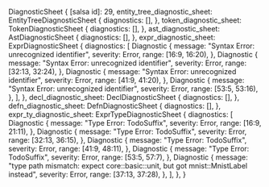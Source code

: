 DiagnosticSheet {
    [salsa id]: 29,
    entity_tree_diagnostic_sheet: EntityTreeDiagnosticSheet {
        diagnostics: [],
    },
    token_diagnostic_sheet: TokenDiagnosticSheet {
        diagnostics: [],
    },
    ast_diagnostic_sheet: AstDiagnosticSheet {
        diagnostics: [],
    },
    expr_diagnostic_sheet: ExprDiagnosticSheet {
        diagnostics: [
            Diagnostic {
                message: "Syntax Error: unrecognized identifier",
                severity: Error,
                range: [16:9, 16:20),
            },
            Diagnostic {
                message: "Syntax Error: unrecognized identifier",
                severity: Error,
                range: [32:13, 32:24),
            },
            Diagnostic {
                message: "Syntax Error: unrecognized identifier",
                severity: Error,
                range: [41:9, 41:20),
            },
            Diagnostic {
                message: "Syntax Error: unrecognized identifier",
                severity: Error,
                range: [53:5, 53:16),
            },
        ],
    },
    decl_diagnostic_sheet: DeclDiagnosticSheet {
        diagnostics: [],
    },
    defn_diagnostic_sheet: DefnDiagnosticSheet {
        diagnostics: [],
    },
    expr_ty_diagnostic_sheet: ExprTypeDiagnosticSheet {
        diagnostics: [
            Diagnostic {
                message: "Type Error: TodoSuffix",
                severity: Error,
                range: [16:9, 21:11),
            },
            Diagnostic {
                message: "Type Error: TodoSuffix",
                severity: Error,
                range: [32:13, 36:15),
            },
            Diagnostic {
                message: "Type Error: TodoSuffix",
                severity: Error,
                range: [41:9, 48:11),
            },
            Diagnostic {
                message: "Type Error: TodoSuffix",
                severity: Error,
                range: [53:5, 57:7),
            },
            Diagnostic {
                message: "type path mismatch: expect core::basic::unit, but got mnist::MnistLabel instead",
                severity: Error,
                range: [37:13, 37:28),
            },
        ],
    },
}